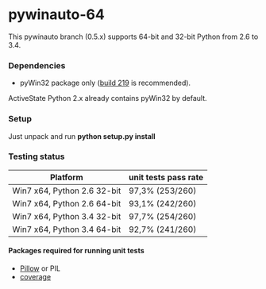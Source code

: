 pywinauto-64
============

This pywinauto branch (0.5.x) supports 64-bit and 32-bit Python from 2.6 to 3.4.

### Dependencies
* pyWin32 package only ([build 219](http://sourceforge.net/projects/pywin32/files/pywin32/Build%20219/) is recommended).

ActiveState Python 2.x already contains pyWin32 by default.

### Setup

Just unpack and run **python setup.py install**

### Testing status

| Platform | unit tests pass rate |
|-----------------------------|-----------------|
| Win7 x64, Python 2.6 32-bit | 97,3% (253/260) |
| Win7 x64, Python 2.6 64-bit | 93,1% (242/260) |
| Win7 x64, Python 3.4 32-bit | 97,7% (254/260) |
| Win7 x64, Python 3.4 64-bit | 92,7% (241/260) |

#### Packages required for running unit tests
* [Pillow](https://pypi.python.org/pypi/Pillow/2.7.0) or PIL
* [coverage](https://pypi.python.org/pypi/coverage)